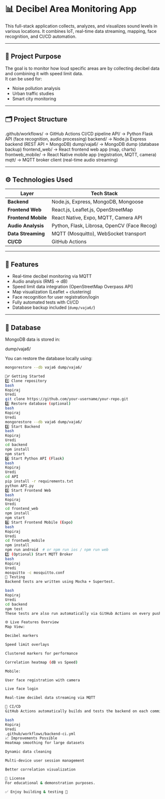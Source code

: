 # 📊 Decibel Area Monitoring App

This full-stack application collects, analyzes, and visualizes sound levels in various locations. It combines IoT, real-time data streaming, mapping, face recognition, and CI/CD automation.

---

## 🚀 Project Purpose

The goal is to monitor how loud specific areas are by collecting decibel data and combining it with speed limit data.  
It can be used for:

- Noise pollution analysis
- Urban traffic studies
- Smart city monitoring

---

## 🗂 Project Structure

.github/workflows/ -> GitHub Actions CI/CD pipeline
API/ -> Python Flask API (face recognition, audio processing)
backend/ -> Node.js Express backend (REST API + MongoDB)
dump/vaja6/ -> MongoDB dump (database backup)
frontend_web/ -> React frontend web app (map, charts)
frontweb_mobile/ -> React Native mobile app (registration, MQTT, camera)
mqtt/ -> MQTT broker client (real-time audio streaming)


---

## ⚙️ Technologies Used

| Layer            | Tech Stack                                  |
| ----------------- | ------------------------------------------- |
| **Backend**       | Node.js, Express, MongoDB, Mongoose         |
| **Frontend Web**  | React.js, Leaflet.js, OpenStreetMap         |
| **Frontend Mobile** | React Native, Expo, MQTT, Camera API    |
| **Audio Analysis**| Python, Flask, Librosa, OpenCV (Face Recog) |
| **Data Streaming**| MQTT (Mosquitto), WebSocket transport       |
| **CI/CD**         | GitHub Actions                              |

---

## 🔧 Features

- Real-time decibel monitoring via MQTT
- Audio analysis (RMS → dB)
- Speed limit data integration (OpenStreetMap Overpass API)
- Map visualization (Leaflet + clustering)
- Face recognition for user registration/login
- Fully automated tests with CI/CD
- Database backup included (`dump/vaja6/`)

---

## 💾 Database

MongoDB data is stored in:

dump/vaja6/

You can restore the database locally using:

```bash
mongorestore --db vaja6 dump/vaja6/

🏃‍♂️ Getting Started
1️⃣ Clone repository
bash
Kopiraj
Uredi
git clone https://github.com/your-username/your-repo.git
2️⃣ Restore database (optional)
bash
Kopiraj
Uredi
mongorestore --db vaja6 dump/vaja6/
3️⃣ Start Backend
bash
Kopiraj
Uredi
cd backend
npm install
npm start
4️⃣ Start Python API (Flask)
bash
Kopiraj
Uredi
cd API
pip install -r requirements.txt
python API.py
5️⃣ Start Frontend Web
bash
Kopiraj
Uredi
cd frontend_web
npm install
npm start
6️⃣ Start Frontend Mobile (Expo)
bash
Kopiraj
Uredi
cd frontweb_mobile
npm install
npm run android  # or npm run ios / npm run web
7️⃣ (Optional) Start MQTT Broker
bash
Kopiraj
Uredi
mosquitto -c mosquitto.conf
🧪 Testing
Backend tests are written using Mocha + Supertest.

bash
Kopiraj
Uredi
cd backend
npm test
These tests are also run automatically via GitHub Actions on every push or pull request.

🌐 Live Features Overview
Map View:

Decibel markers

Speed limit overlays

Clustered markers for performance

Correlation heatmap (dB vs Speed)

Mobile:

User face registration with camera

Live face login

Real-time decibel data streaming via MQTT

🚦 CI/CD
GitHub Actions automatically builds and tests the backend on each commit using the config in:

bash
Kopiraj
Uredi
.github/workflows/backend-ci.yml
📈 Improvements Possible
Heatmap smoothing for large datasets

Dynamic data cleaning

Multi-device user session management

Better correlation visualization

📄 License
For educational & demonstration purposes.

✅ Enjoy building & testing 🚀
